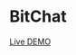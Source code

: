 # BitChat

[Live DEMO](https://appetize.io/app/b_asoy3h3r3k4dgojrdqujetjkni)

<!--<img src="" 
width="800" hspace="10" >

